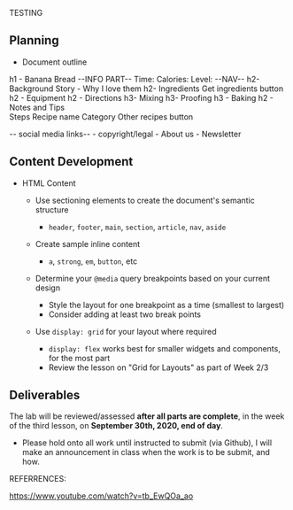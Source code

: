 
TESTING 
## Planning

- Document outline  

h1 - Banana Bread
--INFO PART--
Time:
Calories:
Level:
--NAV--
    h2- Background Story
        - Why I love them
   h2- Ingredients
   Get ingredients button
   h2 - Equipment
   h2 - Directions
        h3- Mixing
        h3- Proofing
        h3 - Baking
   h2 - Notes and Tips  
       Steps
       Recipe name
       Category
       Other recipes button

 -- social media links--
        - copyright/legal
        - About us
        - Newsletter
        
## Content Development

- HTML Content
    - Use sectioning elements to create the document's semantic structure
        - `header`, `footer`, `main`, `section`, `article`, `nav`, `aside`
    - Create sample inline content
        - `a`, `strong`, `em`, `button`, etc


    - Determine your `@media` query breakpoints based on your current design
        - Style the layout for one breakpoint as a time (smallest to largest)
        - Consider adding at least two break points
   
    - Use `display: grid` for your layout where required
        - `display: flex` works best for smaller widgets and components, for the most part
        - Review the lesson on "Grid for Layouts" as part of Week 2/3

## Deliverables

The lab will be reviewed/assessed **after all parts are complete**, in the week of the third lesson, on **September 30th, 2020, end of day**.

- Please hold onto all work until instructed to submit (via Github), I will make an announcement in class when the work is to be submit, and how.

REFERRENCES:

https://www.youtube.com/watch?v=tb_EwQOa_ao








